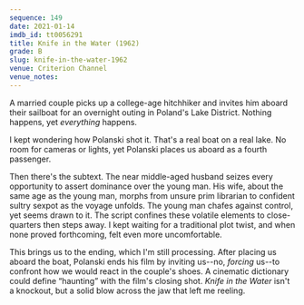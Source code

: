 ```yaml
---
sequence: 149
date: 2021-01-14
imdb_id: tt0056291
title: Knife in the Water (1962)
grade: B
slug: knife-in-the-water-1962
venue: Criterion Channel
venue_notes:
---
```


A married couple picks up a college-age hitchhiker and invites him aboard their sailboat for an overnight outing in Poland's Lake District. Nothing happens, yet _everything_ happens.

<!-- end -->

I kept wondering how Polanski shot it. That's a real boat on a real lake. No room for cameras or lights, yet Polanski places us aboard as a fourth passenger.

Then there's the subtext. The near middle-aged husband seizes every opportunity to assert dominance over the young man. His wife, about the same age as the young man, morphs from unsure prim librarian to confident sultry sexpot as the voyage unfolds. The young man chafes against control, yet seems drawn to it. The script confines these volatile elements to close-quarters then steps away. I kept waiting for a traditional plot twist, and when none proved forthcoming, felt even more uncomfortable.

This brings us to the ending, which I'm still processing. After placing us aboard the boat, Polanski ends his film by inviting us--no, _forcing_ us--to confront how we would react in the couple's shoes. A cinematic dictionary could define “haunting” with the film's closing shot. _Knife in the Water_ isn't a knockout, but a solid blow across the jaw that left me reeling.
